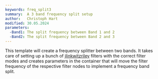 ```yaml
---
keywords: freq_split3
summary:  A 3 band frequency split setup
author:   Christoph Hart
modified: 30.05.2024
parameters:
  -Band1: The split frequency between Band 1 and 2
  -Band2: The split frequency between Band 2 and 3
---
```


This template will create a frequency splitter between two bands. It takes care of setting up a bunch of [jlinkwitzriley](/scriptnode/list/jdsp/jlinkwitzriley) filters with the correct filter modes and creates parameters in the container that will move the filter frequency of the respective filter nodes to implement a frequency band split.
